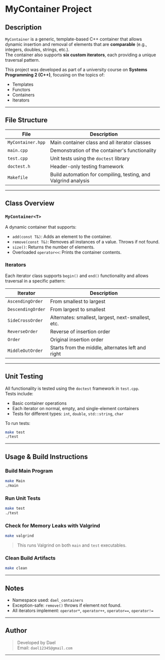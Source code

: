 # MyContainer Project

## Description

`MyContainer` is a generic, template-based C++ container that allows dynamic insertion and removal of elements that are **comparable** (e.g., integers, doubles, strings, etc.).  
The container also supports **six custom iterators**, each providing a unique traversal pattern.

This project was developed as part of a university course on **Systems Programming 2 (C++)**, focusing on the topics of:
- Templates
- Functors
- Containers
- Iterators

---

## File Structure

| File              | Description |
|-------------------|-------------|
| `MyContainer.hpp` | Main container class and all iterator classes |
| `main.cpp`        | Demonstration of the container's functionality |
| `test.cpp`        | Unit tests using the `doctest` library |
| `doctest.h`       | Header-only testing framework |
| `Makefile`        | Build automation for compiling, testing, and Valgrind analysis |

---

## Class Overview

### `MyContainer<T>`

A dynamic container that supports:
- `add(const T&)`: Adds an element to the container.
- `remove(const T&)`: Removes all instances of a value. Throws if not found.
- `size()`: Returns the number of elements.
- Overloaded `operator<<`: Prints the container contents.

### Iterators

Each iterator class supports `begin()` and `end()` functionality and allows traversal in a specific pattern:

| Iterator         | Description |
|------------------|-------------|
| `AscendingOrder` | From smallest to largest |
| `DescendingOrder`| From largest to smallest |
| `SideCrossOrder` | Alternates: smallest, largest, next-smallest, etc. |
| `ReverseOrder`   | Reverse of insertion order |
| `Order`          | Original insertion order |
| `MiddleOutOrder` | Starts from the middle, alternates left and right |

---

## Unit Testing

All functionality is tested using the `doctest` framework in `test.cpp`.  
Tests include:
- Basic container operations
- Each iterator on normal, empty, and single-element containers
- Tests for different types: `int`, `double`, `std::string`, `char`

To run tests:

```bash
make test
./test
```

---

## Usage & Build Instructions

### Build Main Program

```bash
make Main
./main
```

### Run Unit Tests

```bash
make test
./test
```

### Check for Memory Leaks with Valgrind

```bash
make valgrind
```

> This runs Valgrind on both `main` and `test` executables.

### Clean Build Artifacts

```bash
make clean
```

---

## Notes

- Namespace used: `dael_containers`
- Exception-safe: `remove()` throws if element not found.
- All iterators implement: `operator*`, `operator++`, `operator==`, `operator!=`

---

## Author

> Developed by Dael  
> Email: `dael12345@gmail.com`

---
